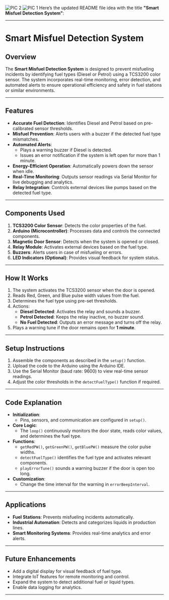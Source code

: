 ![PIC 2](https://github.com/user-attachments/assets/82a8e7d4-b066-4d19-bccd-b11229767175)
![PIC 1](https://github.com/user-attachments/assets/006f082b-4165-4e4c-8eee-a892f957e79f)
Here’s the updated README file idea with the title **"Smart Misfuel Detection System"**:

---

# **Smart Misfuel Detection System**

## **Overview**
The **Smart Misfuel Detection System** is designed to prevent misfueling incidents by identifying fuel types (Diesel or Petrol) using a TCS3200 color sensor. The system incorporates real-time monitoring, error detection, and automated alerts to ensure operational efficiency and safety in fuel stations or similar environments.

---

## **Features**
- **Accurate Fuel Detection**: Identifies Diesel and Petrol based on pre-calibrated sensor thresholds.
- **Misfuel Prevention**: Alerts users with a buzzer if the detected fuel type mismatches.
- **Automated Alerts**: 
  - Plays a warning buzzer if Diesel is detected.
  - Issues an error notification if the system is left open for more than 1 minute.
- **Energy-Efficient Operation**: Automatically powers down the sensor when idle.
- **Real-Time Monitoring**: Outputs sensor readings via Serial Monitor for live debugging and analytics.
- **Relay Integration**: Controls external devices like pumps based on the detected fuel type.

---

## **Components Used**
1. **TCS3200 Color Sensor**: Detects the color properties of the fuel.
2. **Arduino (Microcontroller)**: Processes data and controls the connected components.
3. **Magnetic Door Sensor**: Detects when the system is opened or closed.
4. **Relay Module**: Activates external devices based on the fuel type.
5. **Buzzers**: Alerts users in case of misfueling or errors.
6. **LED Indicators (Optional)**: Provides visual feedback for system status.

---

## **How It Works**
1. The system activates the TCS3200 sensor when the door is opened.
2. Reads Red, Green, and Blue pulse width values from the fuel.
3. Determines the fuel type using pre-set thresholds.
4. Actions:
   - **Diesel Detected**: Activates the relay and sounds a buzzer.
   - **Petrol Detected**: Keeps the relay inactive, no buzzer sound.
   - **No Fuel Detected**: Outputs an error message and turns off the relay.
5. Plays a warning tune if the door remains open for **1 minute**.

---

## **Setup Instructions**
1. Assemble the components as described in the `setup()` function.
2. Upload the code to the Arduino using the Arduino IDE.
3. Use the Serial Monitor (baud rate: 9600) to view real-time sensor readings.
4. Adjust the color thresholds in the `detectFuelType()` function if required.

---

## **Code Explanation**
- **Initialization**:
  - Pins, sensors, and communication are configured in `setup()`.
- **Core Logic**:
  - The `loop()` continuously monitors the door state, reads color values, and determines the fuel type.
- **Functions**:
  - `getRedPW()`, `getGreenPW()`, `getBluePW()` measure the color pulse widths.
  - `detectFuelType()` identifies the fuel type and activates relevant components.
  - `playErrorTune()` sounds a warning buzzer if the door is open too long.
- **Customization**:
  - Change the time interval for the warning in `errorBeepInterval`.

---

## **Applications**
- **Fuel Stations**: Prevents misfueling incidents automatically.
- **Industrial Automation**: Detects and categorizes liquids in production lines.
- **Smart Monitoring Systems**: Provides real-time analytics and error alerts.

---

## **Future Enhancements**
- Add a digital display for visual feedback of fuel type.
- Integrate IoT features for remote monitoring and control.
- Expand the system to detect additional fuel or liquid types.
- Enable data logging for analytics.

---
